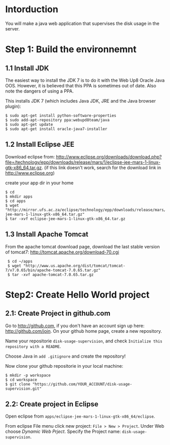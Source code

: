 Intorduction
============

You will make a java web application that supervises the disk usage in the server.

Step 1: Build the environnemnt
==============================
1.1 Install JDK
---------------
The easiest way to install the JDK 7 is to do it with the Web Up8 Oracle Java OOS. However, it is believed that this PPA is sometimes out of date. Also note the dangers of using a PPA.

This installs JDK 7 (which includes Java JDK, JRE and the Java browser plugin):

    $ sudo apt-get install python-software-properties
    $ sudo add-apt-repository ppa:webupd8team/java
    $ sudo apt-get update
    $ sudo apt-get install oracle-java7-installer

1.2 Install Eclipse JEE
-----------------------
Download eclipse from: http://www.eclipse.org/downloads/download.php?file=/technology/epp/downloads/release/mars/1/eclipse-jee-mars-1-linux-gtk-x86_64.tar.gz. (if this link doesn't work, search for the download link in http://www.eclipse.org)

create your app dir in your home

    $ cd
    $ mkdir apps
    $ cd apps
    $ wget "http://mirror.ufs.ac.za/eclipse/technology/epp/downloads/release/mars/1/eclipse-jee-mars-1-linux-gtk-x86_64.tar.gz"
    $ tar -xvf eclipse-jee-mars-1-linux-gtk-x86_64.tar.gz

1.3 Install Apache Tomcat
-------------------------
From the apache tomcat download page, download the last stable version of tomcat7: http://tomcat.apache.org/download-70.cgi

     $ cd ~/apps 
     $ wget "http://www.us.apache.org/dist/tomcat/tomcat-7/v7.0.65/bin/apache-tomcat-7.0.65.tar.gz"
     $ tar -xvf apache-tomcat-7.0.65.tar.gz

Step2: Create Hello World project
=================================
2.1: Create Project in github.com
---------------------------------
Go to http://github.com, if you don't have an account sign up here: http://github.com/join.
On your github home page, create a new repository.

Name your repositorie `disk-usage-supervision`, and check `Initialize this repository with a README`.

Choose Java in `add .gitignore` and create the repository!

Now clone your github repositorie in your local machine:

    $ mkdir -p workspace
    $ cd workspace
    $ git clone "https://github.com/YOUR_ACCOUNT/disk-usage-supervision.git"

2.2: Create project in Eclipse
-------------------
Open eclipse from `apps/eclipse-jee-mars-1-linux-gtk-x86_64/eclipse`.

From eclipse File menu click new project: `File > New > Project`.
Under Web choose *Dynamic Web Prject*.
Specify the Project name: `disk-usage-supervision`.

